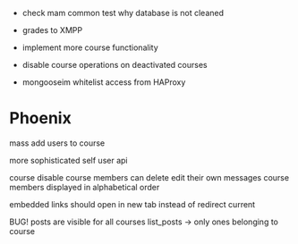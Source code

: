 
- check mam common test why database is not cleaned

- grades to XMPP
- implement more course functionality

- disable course operations on deactivated courses

- mongooseim whitelist access from HAProxy


# Phoenix
mass add users to course

more sophisticated self user api

course disable
course members can delete edit their own messages
course members displayed in alphabetical order

embedded links should open in new tab instead of redirect current

BUG! posts are visible for all courses
list_posts -> only ones belonging to course
